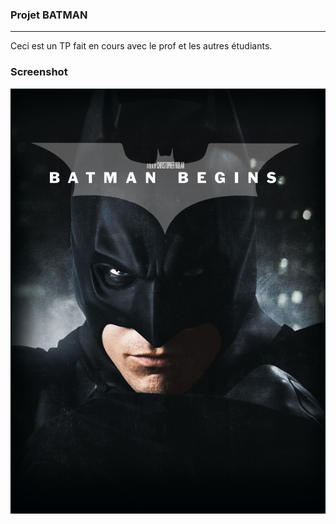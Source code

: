### Projet BATMAN
***
Ceci est un TP fait en cours avec le prof et les autres étudiants.
### Screenshot
![cover](./asset/batman.jpg)
